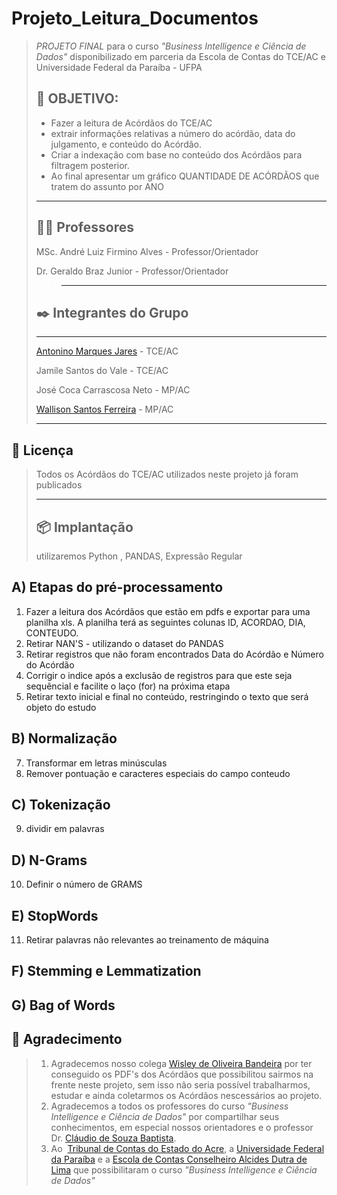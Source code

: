 # Projeto_Leitura_Documentos #
>*PROJETO FINAL* para o curso *"Business Intelligence e Ciência de Dados"* disponibilizado em parceria da Escola de Contas do TCE/AC e Universidade Federal da Paraíba - UFPA
>
>## 🚀 OBJETIVO:
>* Fazer a leitura de Acórdãos do TCE/AC
>* extrair informações relativas a número do acórdão, data do julgamento, e conteúdo do Acórdão.
>* Criar a indexação com base no conteúdo dos Acórdãos para filtragem posterior.
>* Ao final apresentar um gráfico QUANTIDADE DE ACÓRDÃOS que tratem do assunto por ANO
>-----------
>## 👨‍🏫 Professores
>
> MSc. André Luiz Firmino Alves - Professor/Orientador
>
> Dr. Geraldo Braz Junior - Professor/Orientador
>
>>-----------
>## ✒️ Integrantes do Grupo
>
>-----------
>
> [Antonino Marques Jares](https://www.linkedin.com/in/antonino-marques-jares-b447a734/) - TCE/AC
>
> Jamile Santos do Vale - TCE/AC
>
> José Coca Carrascosa Neto - MP/AC
>
> [Wallison Santos Ferreira](https://www.linkedin.com/in/wallisonferreira09/) - MP/AC
>
>-----------
## 📄 Licença
> Todos os Acórdãos do TCE/AC utilizados neste projeto já foram publicados
> 
>-----------
> ## 📦 Implantação
> utilizaremos Python , PANDAS, Expressão Regular
> 
## A) Etapas do pré-processamento

1) Fazer a leitura dos Acórdãos que estão em pdfs e exportar para uma planilha xls.
   A planilha terá as seguintes colunas ID, ACORDAO, DIA, CONTEUDO.
2) Retirar NAN'S - utilizando o dataset do PANDAS
3) Retirar registros que não foram encontrados Data do Acórdão e Número do Acórdão
4) Corrigir o indice após a exclusão de registros para que este seja sequêncial e facilite o laço (for) na próxima etapa
5) Retirar texto inicial e final no conteúdo, restringindo o texto que será objeto do estudo
   
## B) Normalização
7) Transformar em letras minúsculas
8) Remover pontuação e caracteres especiais do campo conteudo

## C) Tokenização
9) dividir em palavras 

## D) N-Grams
10) Definir o número de GRAMS

## E) StopWords
11) Retirar palavras não relevantes ao treinamento de máquina

## F) Stemming e Lemmatization

## G) Bag of Words
>
## 🎁 Agradecimento
> 1) Agradecemos nosso colega [Wisley de Oliveira Bandeira](https://www.linkedin.com/in/wisleybandeira/) por ter conseguido os PDF's dos Acórdãos que possibilitou sairmos na frente neste projeto, sem isso não seria possível trabalharmos, estudar e ainda coletarmos os Acórdãos nescessários ao projeto.
> 2) Agradecemos a todos os professores do curso *"Business Intelligence e Ciência de Dados"* por compartilhar seus conhecimentos, em especial nossos orientadores e o professor Dr. [Cláudio de Souza Baptista](https://www.linkedin.com/in/claudio-de-souza-baptista-07257721a/).
> 3) Ao
> ![<img src= "https://tceac.tc.br/site/wp-content/uploads/2023/05/LOGO-VERSAO-PREFERENCIAL.png" width="250"/>](LOGO-VERSAO-PREFERENCIAL.png)
[Tribunal de Contas do Estado do Acre](https://tceac.tc.br/site/), a
[Universidade Federal da Paraíba](https://www.ufpb.br/) e a
[Escola de Contas Conselheiro Alcides Dutra de Lima](https://moodle.tceac.tc.br/) que possibilitaram o curso *"Business Intelligence e Ciência de Dados"*
> 



